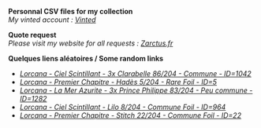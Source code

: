 **Personnal CSV files for my collection**  
*My vinted account : [Vinted](https://www.vinted.fr/member/223153477)*

**Quote request**  
*Please visit my website for all requests : [Zarctus.fr](https://www.zarctus.fr/)*


**Quelques liens aléatoires / Some random links**
- *[Lorcana - Ciel Scintillant - 3x Clarabelle 86/204 - Commune - ID=1042](https://www.vinted.fr/items/6069443684-lorcana-ciel-scintillant-3x-clarabelle-86204-commune-id1042)*
- *[Lorcana - Premier Chapitre - Hadès 5/204 - Rare Foil - ID=5](https://www.vinted.fr/items/5872054717-lorcana-premier-chapitre-hades-5204-rare-foil-id5)*
- *[Lorcana - La Mer Azurite - 3x Prince Philippe 83/204 - Peu commune - ID=1282](https://www.vinted.fr/items/6057452375-lorcana-la-mer-azurite-3x-prince-philippe-83204-peu-commune-id1282)*
- *[Lorcana - Ciel Scintillant - Lilo 8/204 - Commune Foil - ID=964](https://www.vinted.fr/items/6374132277-lorcana-ciel-scintillant-lilo-8204-commune-foil-id964)*
- *[Lorcana - Premier Chapitre - Stitch 22/204 - Commune Foil - ID=22](https://www.vinted.fr/items/6373057740-lorcana-premier-chapitre-stitch-22204-commune-foil-id22)*
